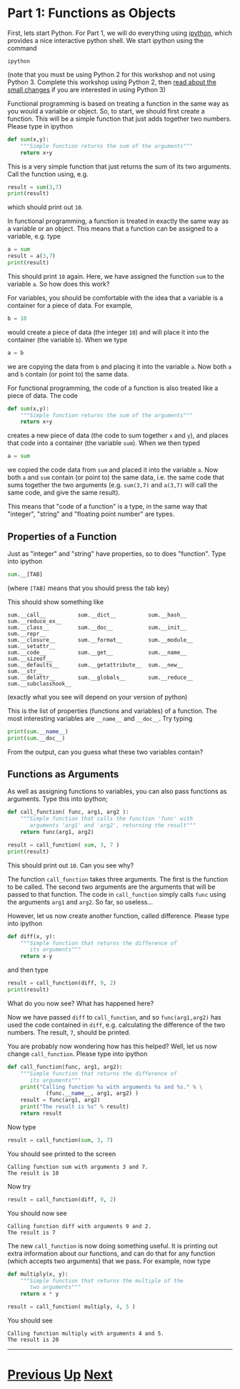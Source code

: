 
# Part 1: Functions as Objects

First, lets start Python. For Part 1, we will do everything using
[ipython](http://ipython.org/), which provides a nice interactive python shell.
We start ipython using the command

```
ipython
```

(note that you must be using Python 2 for this workshop and not 
using Python 3. Complete this workshop using Python 2, then 
[read about the small changes](python2to3.md) if you are interested
in using Python 3)

Functional programming is based on treating a function in the same
way as you would a variable or object. So, to start, we should first
create a function. This will be a simple function that just adds
together two numbers. Please type in ipython

```python
def sum(x,y):
    """Simple function returns the sum of the arguments"""
    return x+y
```

This is a very simple function that just returns the sum of its two
arguments. Call the function using, e.g.

```python
result = sum(3,7)
print(result)
```

which should print out `10`.

In functional programming, a function is treated in exactly
the same way as a variable or an object. This means that a function
can be assigned to a variable, e.g. type

```python
a = sum
result = a(3,7)
print(result)
```

This should print `10` again. Here, we have assigned the function `sum`
to the variable `a`. So how does this work?

For variables, you should be comfortable with the idea that a variable
is a container for a piece of data. For example,

```python
b = 10
```

would create a piece of data (the integer `10`) and will place it into
the container (the variable `b`). When we type

```python
a = b
```

we are copying the data from `b` and placing it into the variable `a`.
Now both `a` and `b` contain (or point to) the same data.

For functional programming, the code of a function is also treated
like a piece of data. The code

```python
def sum(x,y):
    """Simple function returns the sum of the arguments"""
    return x+y
```

creates a new piece of data (the code to sum together `x` and `y`), and
places that code into a container (the variable `sum`). When we
then typed

```python
a = sum
```

we copied the code data from `sum` and placed it into the variable `a`.
Now both `a` and `sum` contain (or point to) the same data, i.e. the same
code that sums together the two arguments (e.g. `sum(3,7)` and `a(3,7)`
will call the same code, and give the same result). 

This means that "code of a function" is a type, in the same way that "integer", "string"
and "floating point number" are types.

## Properties of a Function

Just as "integer" and "string" have properties, so to does "function".
Type into ipython

```python
sum.__[TAB]
```

(where `[TAB]` means that you should press the tab key)

This should show something like

```
sum.__call__          sum.__dict__          sum.__hash__          sum.__reduce_ex__
sum.__class__         sum.__doc__           sum.__init__          sum.__repr__
sum.__closure__       sum.__format__        sum.__module__        sum.__setattr__
sum.__code__          sum.__get__           sum.__name__          sum.__sizeof__
sum.__defaults__      sum.__getattribute__  sum.__new__           sum.__str__
sum.__delattr__       sum.__globals__       sum.__reduce__        sum.__subclasshook__
```

(exactly what you see will depend on your version of python)

This is the list of properties (functions and variables) of a function. The most 
interesting variables are `__name__` and `__doc__`. Try typing

```python
print(sum.__name__)
print(sum.__doc__)
```

From the output, can you guess what these two variables contain?

## Functions as Arguments

As well as assigning functions to variables, you can also pass functions
as arguments. Type this into ipython;

```python
def call_function( func, arg1, arg2 ):
    """Simple function that calls the function 'func' with  
       arguments 'arg1' and 'arg2', returning the result"""
    return func(arg1, arg2)

result = call_function( sum, 3, 7 )
print(result)
```

This should print out `10`. Can you see why?

The function `call_function` takes three arguments. The first
is the function to be called. The second two arguments are
the arguments that will be passed to that function. The
code in `call_function` simply calls `func` using the
arguments `arg1` and `arg2`. So far, so useless...

However, let us now create another function, called difference.
Please type into ipython

```python
def diff(x, y):
    """Simple function that returns the difference of
       its arguments"""
    return x-y
```

and then type

```python
result = call_function(diff, 9, 2)
print(result)
```

What do you now see? What has happened here?

Now we have passed `diff` to `call_function`,
and so `func(arg1,arg2)` has used the code contained
in `diff`, e.g. calculating the difference of the
two numbers. The result, `7`, should be printed.

You are probably now wondering how has this helped? Well, 
let us now change `call_function`. Please type into ipython

```python
def call_function(func, arg1, arg2):
    """Simple function that returns the difference of
       its arguments"""
    print("Calling function %s with arguments %s and %s." % \
            (func.__name__, arg1, arg2) )
    result = func(arg1, arg2)
    print("The result is %s" % result)
    return result
```

Now type

```python
result = call_function(sum, 3, 7)
```

You should see printed to the screen

```
Calling function sum with arguments 3 and 7.
The result is 10
```

Now try

```python
result = call_function(diff, 9, 2)
```

You should now see

```
Calling function diff with arguments 9 and 2.
The result is 7
```

The new `call_function` is now doing something useful. It is 
printing out extra information about our functions, and can
do that for any function (which accepts two arguments) that
we pass. For example, now type

```python
def multiply(x, y):
    """Simple function that returns the multiple of the
       two arguments"""
    return x * y

result = call_function( multiply, 4, 5 )
```

You should see

```
Calling function multiply with arguments 4 and 5.
The result is 20
```

***

# [Previous](part1.md) [Up](part1.md) [Next](map.md)  
